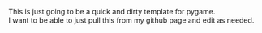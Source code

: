 This is just going to be a quick and dirty template for pygame.  
I want to be able to just pull this from my github page and edit as needed.